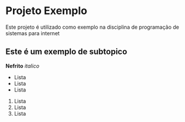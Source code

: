 # Projeto Exemplo

Este projeto é utilizado como exemplo na disciplina de programação de sistemas para internet

## Este é um exemplo de subtopico

**Nefrito** 
*italico*

- Lista
- Lista
- Lista

1. Lista
2. Lista
3. Lista
